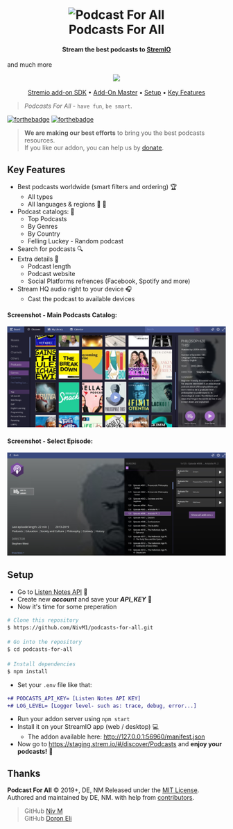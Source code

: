 <h1 align="center">
  <img src="https://github.com/NivM1/StremioPodcust/blob/master/resources/images/addon_logo.png" alt="Podcast For All" width="150"></a>
  <br>
  Podcasts For All
  <br>
</h1>

<h4 align="center">Stream the best podcasts to <a href="https://www.stremio.com/" target="_blank">StremIO</a></h4> and much more

<p align="center">
  <a href="paypal.me/NivM1">
    <img src="https://img.shields.io/badge/$-donate-ff69b4.svg?maxAge=2592000&amp;style=flat">
  </a>
</p>

<p align="center">
  <a href="https://www.stremio.com/addon-sdk">Stremio add-on SDK</a> •
  <a href="https://www.stremio.com/competition">Add-On Master</a> •
  <a href="#Setup">Setup</a> 
  </a> •
  <a href="#Key-Features">Key Features</a> 
</p>

> *Podcasts For All* - `have fun`, `be smart`.

[![forthebadge](https://forthebadge.com/images/badges/built-with-love.svg)](https://forthebadge.com)
[![forthebadge](https://forthebadge.com/images/badges/check-it-out.svg)](https://forthebadge.com)

> **We are making our best efforts** to bring you the best podcasts resources.<br/>
> If you like our addon, you can help us by <a href=" paypal.me/NivM1"> donate</a>.

## Key Features

* Best podcasts worldwide (smart filters and ordering) :trophy:
  * All types
  * All languages & regions :european_castle: :tokyo_tower:
* Podcast catalogs: :file_folder:
  * Top Podcasts
  * By Genres
  * By Country
  * Felling Luckey - Random podcast
* Search for podcasts :mag:
* Extra details :bookmark:
  * Podcast length
  * Podcast website
  * Social Platforms refrences (Facebook, Spotify and more)
* Stream HQ audio right to your device :headphones:
  * Cast the podcast to available devices

#### Screenshot - Main Podcasts Catalog:
![Podcasts Catalog](https://github.com/NivM1/podcasts-for-all/blob/master/resources/images/podcast_for_all_screen.jpg)

#### Screenshot - Select Episode:
![Podcasts Epidsodes](https://github.com/NivM1/podcasts-for-all/blob/master/resources/images/podcast_for_all_screen2.jpg)

## Setup

* Go to <a href="https://www.listennotes.com/api/">Listen Notes API</a> :page_facing_up:
* Create new **_account_** and save your **_API_KEY_** :memo:
* Now it's time for some preperation
```bash
# Clone this repository
$ https://github.com/NivM1/podcasts-for-all.git

# Go into the repository
$ cd podcasts-for-all

# Install dependencies
$ npm install
```
* Set your `.env` file like that:
```diff
+# PODCASTS_API_KEY= [Listen Notes API KEY]
+# LOG_LEVEL= [Logger level- such as: trace, debug, error...]
```

* Run your addon server using `npm start`
* Install it on your StreamIO app (web / desktop) :computer:
  * The addon available here: <http://127.0.0.1:56960/manifest.json>
* Now go to <https://staging.strem.io/#/discover/Podcasts> and **enjoy your podcasts!** :trumpet:


Thanks
------

**Podcast For All** © 2019+, DE, NM Released under the [MIT License].<br>
Authored and maintained by DE, NM. with help from [contributors].


> GitHub [Niv M](https://github.com/nivm1) <br/>
> GitHub [Doron Eli](https://github.com/doron050)

[MIT License]: http://mit-license.org/
[contributors]: http://github.com/contributors

